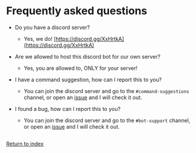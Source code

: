 # Frequently asked questions

- Do you have a discord server?

  - Yes, we do! [https://discord.gg/XxHrtkA](https://discord.gg/XxHrtkA)

- Are we allowed to host this discord bot for our own server?

  - Yes, you are allowed to, ONLY for your server!

- I have a command suggestion, how can I report this to you?

  - You can join the discord server and go to the `#command-suggestions` channel, or open an [issue](https://github.com/Dev-CasperTheGhost/ghostybot/issues) and I will check it out.

- I found a bug, how can I report this to you?
  - You can join the discord server and go to the `#bot-support` channel, or open an [issue](https://github.com/Dev-CasperTheGhost/ghostybot/issues) and I will check it out.

##

[Return to index](README.md)
